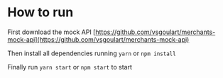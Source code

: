 # How to run

First download the mock API [https://github.com/vsgoulart/merchants-mock-api](https://github.com/vsgoulart/merchants-mock-api)

Then install all dependencies running `yarn` or `npm install`

Finally run `yarn start` or `npm start` to start
